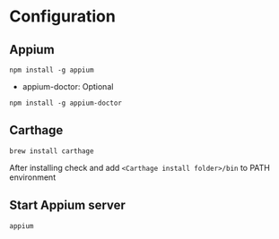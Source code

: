 # Configuration

## Appium
```$xslt
npm install -g appium
```

- appium-doctor: Optional
```
npm install -g appium-doctor
```

## Carthage 
```$xslt
brew install carthage
```
After installing check and add `<Carthage install folder>/bin` to PATH environment


## Start Appium server
```$xslt
appium
```



